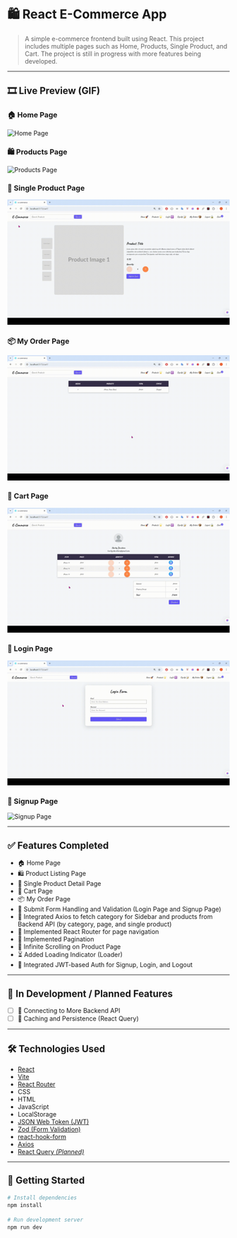 # 🛍️ React E-Commerce App

> A simple e-commerce frontend built using React. This project includes multiple pages such as Home, Products, Single Product, and Cart. The project is still in progress with more features being developed.

---

## 🎞️ Live Preview (GIF)

### 🏠 Home Page  
![Home Page](./_previews/HomePage.gif)

### 🛍️ Products Page  
![Products Page](./_previews/ProductsPage_BE.gif)

### 📄 Single Product Page  
![Single Product Page](./_previews/SinglePageProduct.gif)

### 📦 My Order Page  
![My Order Page](./_previews/MyOrderPage.gif)

### 🛒 Cart Page  
![Cart Page](./_previews/CartPage.gif)

### 🔐 Login Page  
![Login Page](./_previews/LoginPage.gif)

### 📝 Signup Page  
![Signup Page](./_previews/SignupPage.gif)

---

## ✅ Features Completed

- 🏠 Home Page  
- 🛍️ Product Listing Page  
- 📄 Single Product Detail Page  
- 🛒 Cart Page  
- 📦 My Order Page  
- 🧾 Submit Form Handling and Validation (Login Page and Signup Page)  
- 🔗 Integrated Axios to fetch category for Sidebar and products from Backend API (by category, page, and single product)  
- 🧭 Implemented React Router for page navigation  
- 🔢 Implemented Pagination  
- 🔄 Infinite Scrolling on Product Page  
- ⏳ Added Loading Indicator (Loader)
- 🔐 Integrated JWT-based Auth for Signup, Login, and Logout  


---

## 🧪 In Development / Planned Features

- [ ] 🔄 Connecting to More Backend API  
- [ ] 💾 Caching and Persistence (React Query)

---

## 🛠️ Technologies Used

- [React](https://reactjs.org/)
- [Vite](https://vitejs.dev/)
- [React Router](https://reactrouter.com/)
- CSS
- HTML
- JavaScript
- LocalStorage
- [JSON Web Token (JWT)](https://jwt.io/)
- [Zod (Form Validation)](https://zod.dev/)
- [react-hook-form](https://react-hook-form.com/)
- [Axios](https://axios-http.com/)
- [React Query *(Planned)*](https://tanstack.com/query/latest/docs/framework/react/overview)

---

## 🚀 Getting Started

```bash
# Install dependencies
npm install

# Run development server
npm run dev

